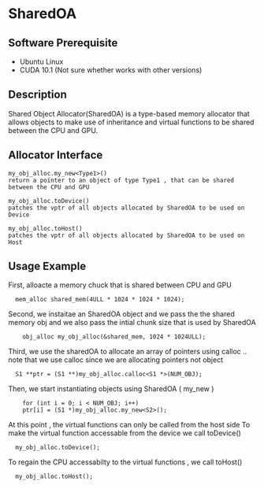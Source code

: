 # SharedOA

## Software Prerequisite
* Ubuntu Linux
* CUDA 10.1 (Not sure whether works with other versions)

## Description
Shared Object Allocator(SharedOA) is a type-based memory
allocator that allows objects to make use of inheritance
and virtual functions to be shared between the CPU and GPU.

## Allocator Interface

```
my_obj_alloc.my_new<Type1>()
return a pointer to an object of type Type1 , that can be shared between the CPU and GPU
```
```
my_obj_alloc.toDevice()
patches the vptr of all objects allocated by SharedOA to be used on Device
```

```
my_obj_alloc.toHost()
patches the vptr of all objects allocated by SharedOA to be used on Host
```
## Usage Example
First, alloacte a memory chuck that is shared between CPU and GPU 
```
  mem_alloc shared_mem(4ULL * 1024 * 1024 * 1024);
```
Second, we instaitae an SharedOA object and we pass the the shared memory obj and we also pass the intial chunk size that is used by SharedOA
```
    obj_alloc my_obj_alloc(&shared_mem, 1024 * 1024ULL);
```

Third, we use the sharedOA to allocate an array of pointers using calloc .. note that we use calloc since we are allocating pointers not object 
```
  S1 **ptr = (S1 **)my_obj_alloc.calloc<S1 *>(NUM_OBJ);
```
Then, we start instantiating objects using SharedOA ( my_new<Type> )
```
    for (int i = 0; i < NUM_OBJ; i++)
    ptr[i] = (S1 *)my_obj_alloc.my_new<S2>();
```
At this point , the virtual functions can only be called from the host side
To make the virtual function accessable from the device we call toDevice()
  ```
    my_obj_alloc.toDevice();
  ```
To regain the CPU accessabilty to the virtual functions , we call toHost()
  ```
    my_obj_alloc.toHost();
  ```

